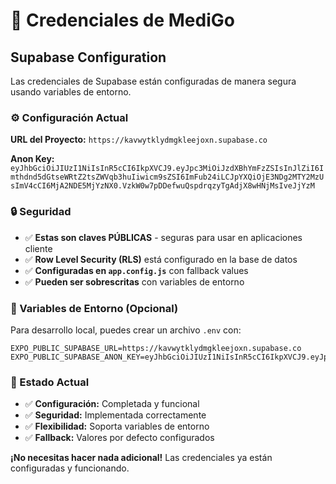 # 🔐 Credenciales de MediGo

## Supabase Configuration

Las credenciales de Supabase están configuradas de manera segura usando variables de entorno.

### ⚙️ Configuración Actual

**URL del Proyecto:** `https://kavwytklydmgkleejoxn.supabase.co`

**Anon Key:** `eyJhbGciOiJIUzI1NiIsInR5cCI6IkpXVCJ9.eyJpc3MiOiJzdXBhYmFzZSIsInJlZiI6Imthdnd5dGtseWRtZ2tsZWVqb3huIiwicm9sZSI6ImFub24iLCJpYXQiOjE3NDg2MTY2MzUsImV4cCI6MjA2NDE5MjYzNX0.VzkW0w7pDDefwuQspdrqzyTgAdjX8wHNjMsIveJjYzM`

### 🔒 Seguridad

- ✅ **Estas son claves PÚBLICAS** - seguras para usar en aplicaciones cliente
- ✅ **Row Level Security (RLS)** está configurado en la base de datos
- ✅ **Configuradas en `app.config.js`** con fallback values
- ✅ **Pueden ser sobrescritas** con variables de entorno

### 📝 Variables de Entorno (Opcional)

Para desarrollo local, puedes crear un archivo `.env` con:

```env
EXPO_PUBLIC_SUPABASE_URL=https://kavwytklydmgkleejoxn.supabase.co
EXPO_PUBLIC_SUPABASE_ANON_KEY=eyJhbGciOiJIUzI1NiIsInR5cCI6IkpXVCJ9.eyJpc3MiOiJzdXBhYmFzZSIsInJlZiI6Imthdnd5dGtseWRtZ2tsZWVqb3huIiwicm9sZSI6ImFub24iLCJpYXQiOjE3NDg2MTY2MzUsImV4cCI6MjA2NDE5MjYzNX0.VzkW0w7pDDefwuQspdrqzyTgAdjX8wHNjMsIveJjYzM
```

### 🚀 Estado Actual

- ✅ **Configuración:** Completada y funcional
- ✅ **Seguridad:** Implementada correctamente
- ✅ **Flexibilidad:** Soporta variables de entorno
- ✅ **Fallback:** Valores por defecto configurados

**¡No necesitas hacer nada adicional!** Las credenciales ya están configuradas y funcionando. 
